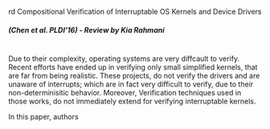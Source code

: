 rd Compositional Verification of Interruptable OS Kernels and Device Drivers 
##### (Chen et al. PLDI'16) - Review by Kia Rahmani
\
Due to their complexity, operating systems are very diffcault to verify. Recent efforts have ended up in verifying only small simplified kernels, that are far from being realistic. These projects, do not verify the drivers and are unaware of interrupts; which are in fact very difficult to verify, due to their non-determinisitic behavior. Moreover, Verification techniques used in those works, do not immediately extend for verifying interruptable kernels. 

In this paper, authors 

